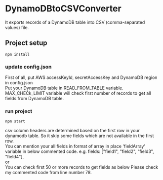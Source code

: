 # DynamoDBtoCSVConverter
It exports records of a DynamoDB table into CSV (comma-separated values) file.
## Project setup

```
npm install
```

### update config.json

First of all, put AWS accessKeyId, secretAccessKey and DynamoDB region in config.json 
<br />Put your DynamoDB table in READ_FROM_TABLE variable.
<br />MAX_CHECk_LIMIT variable will check first number of records to get all fields from DynamoDB table.
### run project

```
npm start
```


csv column headers are determined based on the first row in your dynamodb table.
So it skip some fields which are not available in the first row.
<br />You can mention your all fields in format of array in place 'fieldArray' variable in below commented code.
e.g. fields: ["field1", "field2", "field3", "field4"],
<br />or
<br />You can check first 50 or more records to get fields as below
Please check my commented code from line number 78.

